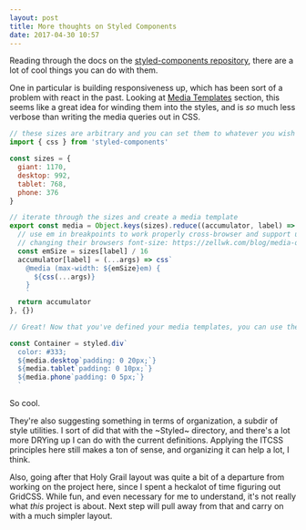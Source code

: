 ```yaml
---
layout: post
title: More thoughts on Styled Components
date: 2017-04-30 10:57
---
```


Reading through the docs on
the
[styled-components repository](https://github.com/styled-components/styled-components),
there are a lot of cool things you can do with them.

One in particular is building responsiveness up, which has been
sort of a problem with react in the past. Looking at
[Media Templates](https://github.com/styled-components/styled-components/blob/master/docs/tips-and-tricks.md#media-templates)
section, this seems like a great idea for winding them
into the styles, and is *so* much less verbose than writing the
media queries out in CSS.


```javascript
// these sizes are arbitrary and you can set them to whatever you wish
import { css } from 'styled-components'

const sizes = {
  giant: 1170,
  desktop: 992,
  tablet: 768,
  phone: 376
}

// iterate through the sizes and create a media template
export const media = Object.keys(sizes).reduce((accumulator, label) => {
  // use em in breakpoints to work properly cross-browser and support users
  // changing their browsers font-size: https://zellwk.com/blog/media-query-units/
  const emSize = sizes[label] / 16
  accumulator[label] = (...args) => css`
    @media (max-width: ${emSize}em) {
      ${css(...args)}
    }
    `
  return accumulator
}, {})

// Great! Now that you've defined your media templates, you can use them like this:

const Container = styled.div`
  color: #333;
  ${media.desktop`padding: 0 20px;`}
  ${media.tablet`padding: 0 10px;`}
  ${media.phone`padding: 0 5px;`}
  `
```

So cool.

They're also suggesting something in terms of organization, a
subdir of style utilities. I sort of did that with the ~Styled~
directory, and there's a lot more DRYing up I can do with the
current definitions. Applying the ITCSS principles here still makes
a ton of sense, and organizing it can help a lot, I think.

Also, going after that Holy Grail layout was quite a bit of a
departure from working on the project here, since I spent a
heckalot of time figuring out GridCSS. While fun, and even
necessary for me to understand, it's not really what *this* project
is about. Next step will pull away from that and carry on with a
much simpler layout.
